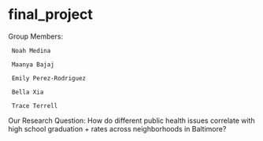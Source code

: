 # final_project

Group Members:
 
     Noah Medina
 
     Maanya Bajaj
 
     Emily Perez-Rodriguez
 
     Bella Xia
 
     Trace Terrell
     
Our Research Question: How do different public health issues correlate with high school graduation +
rates across neighborhoods in Baltimore?
